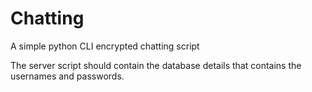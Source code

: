 # Chatting
A simple python CLI encrypted chatting script

The server script should contain the database details that contains the usernames and passwords.
